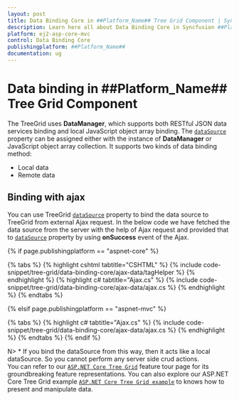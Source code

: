 ```yaml
---
layout: post
title: Data Binding Core in ##Platform_Name## Tree Grid Component | Syncfusion
description: Learn here all about Data Binding Core in Syncfusion ##Platform_Name## Tree Grid component of Syncfusion Essential JS 2 and more.
platform: ej2-asp-core-mvc
control: Data Binding Core
publishingplatform: ##Platform_Name##
documentation: ug
---
```



# Data binding in ##Platform_Name## Tree Grid Component

The TreeGrid uses **DataManager**, which supports both RESTful JSON data services binding and local JavaScript object array binding. The [`dataSource`](https://help.syncfusion.com/cr/cref_files/aspnetcore-js2/Syncfusion.EJ2~Syncfusion.EJ2.TreeGrid.TreeGrid~DataSource.html) property can be assigned either with the instance of **DataManager** or JavaScript object array collection.
It supports two kinds of data binding method:
* Local data
* Remote data



## Binding with ajax

You can use TreeGrid [`dataSource`](https://help.syncfusion.com/cr/cref_files/aspnetcore-js2/Syncfusion.EJ2~Syncfusion.EJ2.TreeGrid.TreeGrid~DataSource.html) property to bind the data source to TreeGrid from external Ajax request. In the below code we have fetched the data source from the server with the help of Ajax request and provided that to [`dataSource`](https://help.syncfusion.com/cr/cref_files/aspnetcore-js2/Syncfusion.EJ2~Syncfusion.EJ2.TreeGrid.TreeGrid~DataSource.html) property by using **onSuccess** event of the Ajax.

{% if page.publishingplatform == "aspnet-core" %}

{% tabs %}
{% highlight cshtml tabtitle="CSHTML" %}
{% include code-snippet/tree-grid/data-binding-core/ajax-data/tagHelper %}
{% endhighlight %}
{% highlight c# tabtitle="Ajax.cs" %}
{% include code-snippet/tree-grid/data-binding-core/ajax-data/ajax.cs %}
{% endhighlight %}
{% endtabs %}

{% elsif page.publishingplatform == "aspnet-mvc" %}

{% tabs %}
{% highlight c# tabtitle="Ajax.cs" %}
{% include code-snippet/tree-grid/data-binding-core/ajax-data/ajax.cs %}
{% endhighlight %}
{% endtabs %}
{% endif %}



N> * If you bind the dataSource from this way, then it acts like a local dataSource. So you cannot perform any server side crud actions.
<br/> You can refer to our  [`ASP.NET Core Tree Grid`](https://www.syncfusion.com/aspnet-core-ui-controls/tree-grid) feature tour page for its groundbreaking feature representations. You can also explore our ASP.NET Core Tree Grid example [`ASP.NET Core Tree Grid example`](https://ej2.syncfusion.com/aspnetcore/TreeGrid/Overview#/material) to knows how to present and manipulate data.